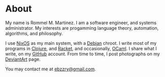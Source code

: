 # About

My name is Rommel M. Martinez. I am a software engineer, and systems
administrator. My interests are progamming language theory,
automation, algorithms, and philosophy.

I use [NixOS](https://nixos.org) as my main system, with a
[Debian](http://debian.org) chroot. I write most of my programs in
[Clojure](http://clojure.org), and [Racket](http://racket-lang.org),
and occasionally, [OCaml](http://ocaml.org). I share what I write, on
my [GitHub](http://github.com/ebzzry) account. From time to time, I
post photographs on my [DeviantArt](https://ebzzry.deviantart.com/)
page.

You may contact me at <ebzzry@gmail.com>.
